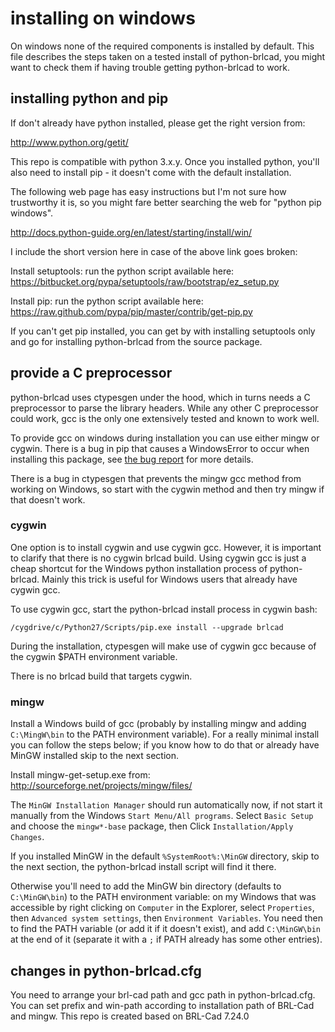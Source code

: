 
# installing on windows

On windows none of the required components is installed by default.
This file describes the steps taken on a tested install of python-brlcad,
you might want to check them if having trouble getting python-brlcad to work. 

## installing python and pip

If don't already have python installed, please get the right version from:

http://www.python.org/getit/

This repo is compatible with python 3.x.y.
Once you installed python, you'll also need to install pip - it doesn't come
with the default installation.

The following web page has easy instructions but I'm not sure how trustworthy
it is, so you might fare better searching the web for "python pip windows".

http://docs.python-guide.org/en/latest/starting/install/win/

I include the short version here in case of the above link goes broken:

Install setuptools: run the python script available here:
https://bitbucket.org/pypa/setuptools/raw/bootstrap/ez_setup.py

Install pip: run the python script available here:
https://raw.github.com/pypa/pip/master/contrib/get-pip.py

If you can't get pip installed, you can get by with installing setuptools
only and go for installing python-brlcad from the source package.

## provide a C preprocessor

python-brlcad uses ctypesgen under the hood, which in turns needs a C 
preprocessor to parse the library headers. While any other C preprocessor could
work, gcc is the only one extensively tested and known to work well.

To provide gcc on windows during installation you can use either mingw or cygwin.
There is a bug in pip that causes a WindowsError to occur when installing
this package, see [the bug report](https://github.com/pypa/pip/pull/1263) for more details.

There is a bug in ctypesgen that prevents the mingw gcc method from working on
Windows, so start with the cygwin method and then try mingw if that doesn't
work.

### cygwin

One option is to install cygwin and use cygwin gcc. However, it is
important to clarify that there is no cygwin brlcad build. Using cygwin gcc is
just a cheap shortcut for the Windows python installation process of
python-brlcad. Mainly this trick is useful for Windows users that already have
cygwin gcc.

To use cygwin gcc, start the python-brlcad install process in cygwin bash:

```
/cygdrive/c/Python27/Scripts/pip.exe install --upgrade brlcad
```

During the installation, ctypesgen will make use of cygwin gcc because of the
cygwin $PATH environment variable.

There is no brlcad build that targets cygwin.

### mingw

Install a Windows build of gcc (probably by installing mingw and adding
`C:\MingW\bin` to the PATH environment variable). For a really minimal
install you can follow the steps below; if you know how to do that or already
have MinGW installed skip to the next section.

Install mingw-get-setup.exe from:
http://sourceforge.net/projects/mingw/files/

The `MinGW Installation Manager` should run automatically now, if not start
it manually from the Windows `Start Menu/All programs`. Select `Basic Setup`
and choose the `mingw*-base` package, then Click `Installation/Apply Changes`.

If you installed MinGW in the default `%SystemRoot%:\MinGW` directory, skip to
the next section, the python-brlcad install script will find it there.

Otherwise you'll need to add the MinGW bin directory (defaults to
`C:\MinGW\bin`) to the PATH environment variable: on my Windows that
was accessible by right clicking on `Computer` in the Explorer, select
`Properties`, then `Advanced system settings`, then `Environment Variables`.
You need then to find the PATH variable (or add it if it doesn't exist), and
add `C:\MinGW\bin` at the end of it (separate it with a `;` if PATH already
has some other entries).

## changes in python-brlcad.cfg 

You need to arrange your brl-cad path and gcc path in python-brlcad.cfg. 
You can set prefix and win-path according to installation path of BRL-Cad and mingw.
This repo is created based on BRL-Cad 7.24.0


